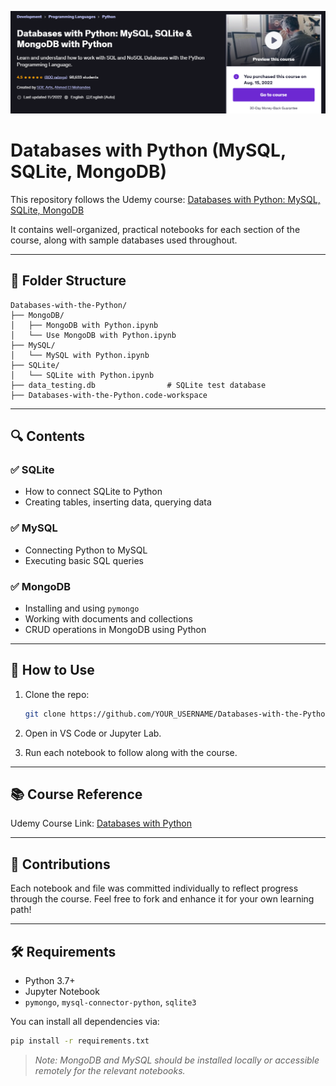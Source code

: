 ![Banner](img\11.png)
# Databases with Python (MySQL, SQLite, MongoDB)

This repository follows the Udemy course:
[Databases with Python: MySQL, SQLite, MongoDB](https://www.udemy.com/course/databases-with-python-mysql-sqlite-mongodb-with-python/learn/lecture/29159188#overview)

It contains well-organized, practical notebooks for each section of the course, along with sample databases used throughout.

---

## 📁 Folder Structure

```
Databases-with-the-Python/
├── MongoDB/
│   ├── MongoDB with Python.ipynb
│   └── Use MongoDB with Python.ipynb
├── MySQL/
│   └── MySQL with Python.ipynb
├── SQLite/
│   └── SQLite with Python.ipynb
├── data_testing.db                # SQLite test database
├── Databases-with-the-Python.code-workspace
```

---

## 🔍 Contents

### ✅ SQLite

* How to connect SQLite to Python
* Creating tables, inserting data, querying data

### ✅ MySQL

* Connecting Python to MySQL
* Executing basic SQL queries

### ✅ MongoDB

* Installing and using `pymongo`
* Working with documents and collections
* CRUD operations in MongoDB using Python

---

## 🚀 How to Use

1. Clone the repo:

   ```bash
   git clone https://github.com/YOUR_USERNAME/Databases-with-the-Python.git
   ```
2. Open in VS Code or Jupyter Lab.
3. Run each notebook to follow along with the course.

---

## 📚 Course Reference

Udemy Course Link: [Databases with Python](https://www.udemy.com/course/databases-with-python-mysql-sqlite-mongodb-with-python/)

---

## 🧠 Contributions

Each notebook and file was committed individually to reflect progress through the course. Feel free to fork and enhance it for your own learning path!

---

## 🛠 Requirements

* Python 3.7+
* Jupyter Notebook
* `pymongo`, `mysql-connector-python`, `sqlite3`

You can install all dependencies via:

```bash
pip install -r requirements.txt
```

> *Note: MongoDB and MySQL should be installed locally or accessible remotely for the relevant notebooks.*
